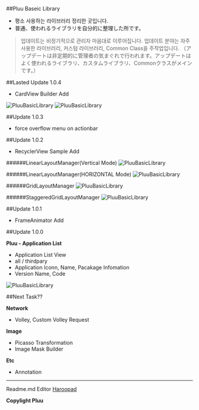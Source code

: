 ##Pluu Baseic Library

  - 평소 사용하는 라이브러리 정리한 곳입니다.
  - 普通、使われるライブラリを自分的に整理した所です。

> 업데이트는 비정기적으로 관리자 마음대로 이루어집니다. 업데이트 분야는 자주 사용한 라이브러리, 커스텀 라이브러리, Common Class을 주작업입니다.
> （アップデートは非定期的に管理者の気まぐれで行われます。アップデートはよく使われるライブラリ、カスタムライブラリ、Commonクラスがメインです。）

##Lasted Update 1.0.4

 * CardView Builder Add

![PluuBasicLibrary](/screenshots/cardview.png)
![PluuBasicLibrary](/screenshots/cardview1.png)

##Update 1.0.3

 * force overflow menu on actionbar

##Update 1.0.2

 * RecyclerView Sample Add

######LinearLayoutManager(Vertical Mode)
![PluuBasicLibrary](/screenshots/RecyclerView_VLinear.png)

######LinearLayoutManager(HORIZONTAL Mode)
![PluuBasicLibrary](/screenshots/RecyclerView_HLinear.png)

######GridLayoutManager
![PluuBasicLibrary](/screenshots/RecyclerView_Grid.png)

######StaggeredGridLayoutManager
![PluuBasicLibrary](/screenshots/RecyclerView_StaggeredGrid.png)

##Update 1.0.1

 * FrameAnimator Add

##Update 1.0.0

 **Pluu - Application List**
 * Application List View
 * all / thirdpary
 * Application Iconn, Name, Pacakage Infomation
 * Version Name, Code
  
![PluuBasicLibrary](/screenshots/AppInfo.png)

##Next Task??

**Network**
* Volley, Custom Volley Request

**Image**
* Picasso Transformation
* Image Mask Builder

**Etc**
* Annotation


* * *

Readme.md Editor [Haroopad](http://pad.haroopress.com/)

**Copylight Pluu**
